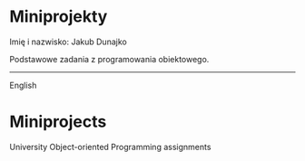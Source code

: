 # Miniprojekty
Imię i nazwisko: Jakub Dunajko

Podstawowe zadania z programowania obiektowego.

---
English

# Miniprojects

University Object-oriented Programming assignments


